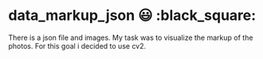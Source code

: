 # data_markup_json :smiley: :black_square:

There is a json file and images. My task was to visualize the markup of the photos. For this goal i decided to use cv2.  
